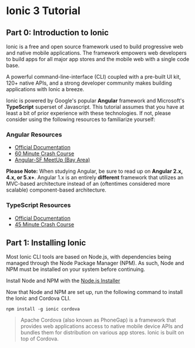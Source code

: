 # Ionic 3 Tutorial

## Part 0: Introduction to Ionic

Ionic is a free and open source framework used to build progressive web and native mobile applications.
The framework empowers web developers to build apps for all major app stores and the mobile web with a single code base.

A powerful command-line-interface (CLI) coupled with a pre-built UI kit, 120+ native APIs, and a strong developer community makes building applications with Ionic a breeze.

Ionic is powered by Google's popular **Angular** framework and Microsoft's **TypeScript** superset of Javascript. This tutorial assumes that you have at least a bit of prior experience with these technologies. If not, please consider using the following resources to familiarize yourself:

### Angular Resources

* [Official Documentation](https://angular.io/docs)
* [60 Minute Crash Course](https://www.youtube.com/watch?v=KhzGSHNhnbI&t=54s)
* [Angular-SF MeetUp (Bay Area)](https://www.meetup.com/Angular-SF/)

**Please Note:** When studying Angular, be sure to read up on **Angular 2.x, 4.x, or 5.x+**. Angular 1.x is an entirely **different** framework that utilizes an MVC-based architecture instead of an (oftentimes considered more scalable) component-based architecture.

### TypeScript Resources

* [Official Documentation](https://www.typescriptlang.org/)
* [45 Minute Crash Course](https://www.youtube.com/watch?v=rAy_3SIqT-E)

## Part 1: Installing Ionic

Most Ionic CLI tools are based on Node.js, with dependencies being managed through the Node Package Manager (NPM). As such, Node and NPM must be installed on your system before continuing.

Install Node and NPM with the [Node.js Installer](https://nodejs.org/en/)

Now that Node and NPM are set up, run the following command to install the Ionic and Cordova CLI.

```
npm install -g ionic cordova
```

> Apache Cordova (also known as PhoneGap) is a framework that provides web applications access to native mobile device APIs and bundles them for distribution on various app stores. Ionic is built on top of Cordova. 
